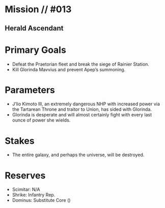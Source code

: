 # Mission // #013
## Herald Ascendant
# Primary Goals
- Defeat the Praetorian fleet and break the siege of Rainier Station.
- Kill Glorinda Mavvius and prevent Apep’s summoning.

# Parameters
- J’lio Kimoto III, an extremely dangerous NHP with increased power via the Tartarean Throne and traitor to Union, has sided with Glorinda.
- Glorinda is desperate and will almost certainly fight with every last ounce of power she wields.

# Stakes
- The entire galaxy, and perhaps the universe, will be destroyed.

# Reserves
- Scimitar: N/A
- Shrike: Infantry Rep.
- Dominus: Substitute Core ()